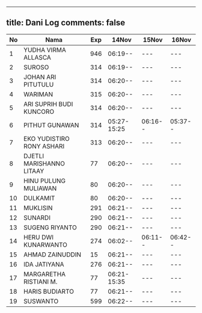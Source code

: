 
---
title: Dani Log
comments: false
---

| No | Nama | Exp | 14Nov | 15Nov | 16Nov |
|-----|-----|-----|-----|-----|-----|
| 1 | YUDHA VIRMA ALLASCA | 946 | 06:19-- | --- | --- |
| 2 | SUROSO | 314 | 06:19-- | --- | --- |
| 3 | JOHAN ARI PITUTULU | 314 | 06:20-- | --- | --- |
| 4 | WARIMAN | 315 | 06:20-- | --- | --- |
| 5 | ARI SUPRIH BUDI KUNCORO | 314 | 06:20-- | --- | --- |
| 6 | PITHUT GUNAWAN | 314 | 05:27-15:25 | 06:16-- | 05:37-- |
| 7 | EKO YUDISTIRO RONY ASHARI | 313 | 06:20-- | --- | --- |
| 8 | DJETLI MARISHANNO LITAAY | 77 | 06:20-- | --- | --- |
| 9 | HINU PULUNG MULIAWAN | 80 | 06:20-- | --- | --- |
| 10 | DULKAMIT | 80 | 06:20-- | --- | --- |
| 11 | MUKLISIN | 291 | 06:21-- | --- | --- |
| 12 | SUNARDI | 290 | 06:21-- | --- | --- |
| 13 | SUGENG RIYANTO | 290 | 06:21-- | --- | --- |
| 14 | HERU DWI KUNARWANTO | 274 | 06:02-- | 06:11-- | 06:42-- |
| 15 | AHMAD ZAINUDDIN | 15 | 06:21-- | --- | --- |
| 16 | IDA JATIYANA | 276 | 06:21-- | --- | --- |
| 17 | MARGARETHA RISTIANI M. | 77 | 06:21-15:35 | --- | --- |
| 18 | HARIS BUDIARTO | 77 | 06:21-- | --- | --- |
| 19 | SUSWANTO | 599 | 06:22-- | --- | --- |
